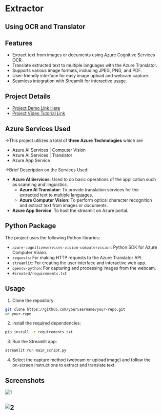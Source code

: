 # Extractor
## Using OCR and Translator

## Features

- Extract text from images or documents using Azure Cognitive Services OCR.
- Translate extracted text to multiple languages with the Azure Translator.
- Supports various image formats, including JPEG, PNG, and PDF.
- User-friendly interface for easy image upload and webcam capture.
- Seamless integration with Streamlit for interactive usage.

## Project Details

- [Project Demo Link Here](https://extractor9000.azurewebsites.net/)
- [Project Video Tutorial Link](https://youtu.be/8e5KH-evehA?si=MgMF7nG8-wq4PX1n)

## Azure Services Used

&rarr;This project utilizes a total of **three Azure Technologies** which are 
- Azure AI Services | Computer Vision
- Azure AI Services | Translator
- Azure App Service


&rarr;Brief Description on the Services Used:
* **Azure AI Services**: Used to do basic operations of the application such as scanning and linguistics.
  * **Azure AI Translator**: To provide translation services for the extracted text to multiple languages.
  * **Azure Computer Vision**: To perform optical character recognition and extract text from images or documents.
* **Azure App Service**: To host the streamlit on Azure portal.

## Python Package

The project uses the following Python libraries:

- `azure-cognitiveservices-vision-computervision`: Python SDK for Azure Computer Vision.
- `requests`: For making HTTP requests to the Azure Translator API.
- `streamlit`: For creating the user interface and interactive web app.
- `opencv-python`: For capturing and processing images from the webcam.
- `#created/requirements.txt`

## Usage

1. Clone the repository:

```bash
git clone https://github.com/yourusername/your-repo.git
cd your-repo
```

2. Install the required dependencies:

```bash
pip install -r requirements.txt
```

3. Run the Streamlit app:

```bash
streamlit run main_script.py
```

4. Select the capture method (webcam or upload image) and follow the on-screen instructions to extract and translate text.

## Screenshots

![1](https://github.com/sho6000/Extractor/assets/57789899/d25146ad-118b-4576-b084-36058549648d)

![2](https://github.com/sho6000/Extractor/assets/57789899/7e4095a0-0e8f-42d1-bffc-56896df64df6)
---
